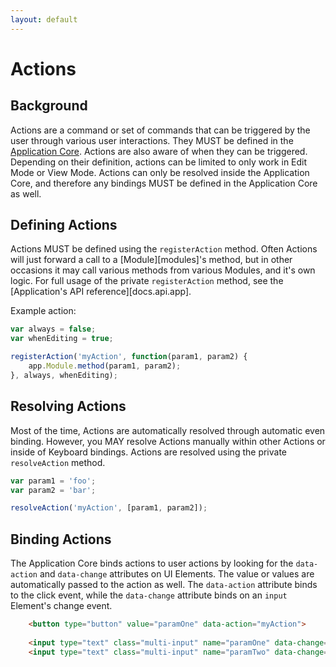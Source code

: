 ```yaml
---
layout: default
---
```


# Actions
<!-- [[TOC]] -->

## Background

Actions are a command or set of commands that can be triggered by the user through various user interactions. They MUST be defined in the [Application Core][docs.application]. Actions are also aware of when they can be triggered. Depending on their definition, actions can be limited to only work in Edit Mode or View Mode. Actions can only be resolved inside the Application Core, and therefore any bindings MUST be defined in the Application Core as well.

## Defining Actions

Actions MUST be defined using the `registerAction` method. Often Actions will just forward a call to a [Module][modules]'s method, but in other occasions it may call various methods from various Modules, and it's own logic. For full usage of the private `registerAction` method, see the [Application's API reference][docs.api.app].

Example action:

```js
var always = false;
var whenEditing = true;

registerAction('myAction', function(param1, param2) {
    app.Module.method(param1, param2);
}, always, whenEditing);
```

## Resolving Actions

Most of the time, Actions are automatically resolved through automatic even binding. However, you MAY resolve Actions manually within other Actions or inside of Keyboard bindings. Actions are resolved using the private `resolveAction` method.

```js
var param1 = 'foo';
var param2 = 'bar';

resolveAction('myAction', [param1, param2]);
```

## Binding Actions

The Application Core binds actions to user actions by looking for the `data-action` and `data-change` attributes on UI Elements. The value or values are automatically passed to the action as well. The `data-action` attribute binds to the click event, while the `data-change` attribute binds on an `input` Element's change event.

```html
    <button type="button" value="paramOne" data-action="myAction">
    
    <input type="text" class="multi-input" name="paramOne" data-change="myAction">
    <input type="text" class="multi-input" name="paramTwo" data-change="myAction">
```

[docs.application]: docs/dev/application
[docs.modules]: docs/dev/modules
